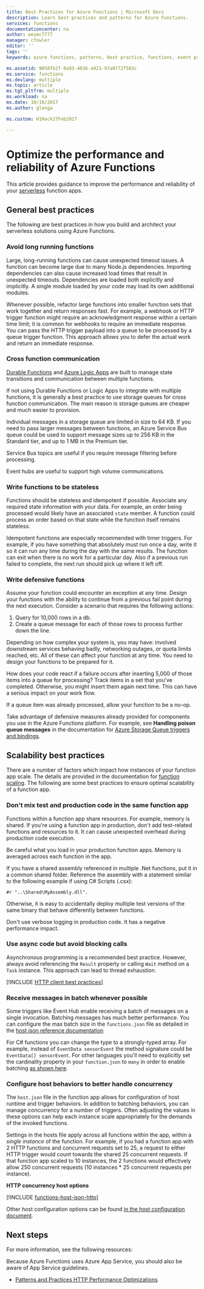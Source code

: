 ```yaml
---
title: Best Practices for Azure Functions | Microsoft Docs
description: Learn best practices and patterns for Azure Functions.
services: functions
documentationcenter: na
author: wesmc7777
manager: cfowler
editor: ''
tags: ''
keywords: azure functions, patterns, best practice, functions, event processing, webhooks, dynamic compute, serverless architecture

ms.assetid: 9058fb2f-8a93-4036-a921-97a0772f503c
ms.service: functions
ms.devlang: multiple
ms.topic: article
ms.tgt_pltfrm: multiple
ms.workload: na
ms.date: 10/16/2017
ms.author: glenga

ms.custom: H1Hack27Feb2017

---
```


# Optimize the performance and reliability of Azure Functions

This article provides guidance to improve the performance and reliability of your [serverless](https://azure.microsoft.com/overview/serverless-computing/) function apps. 

## General best practices

The following are best practices in how you build and architect your serverless solutions using Azure Functions.

### Avoid long running functions

Large, long-running functions can cause unexpected timeout issues. A function can become large due to many Node.js dependencies. Importing dependencies can also cause increased load times that result in unexpected timeouts. Dependencies are loaded both explicitly and implicitly. A single module loaded by your code may load its own additional modules.  

Whenever possible, refactor large functions into smaller function sets that work together and return responses fast. For example, a webhook or HTTP trigger function might require an acknowledgment response within a certain time limit; it is common for webhooks to require an immediate response. You can pass the HTTP trigger payload into a queue
to be processed by a queue trigger function. This approach allows you to defer the actual work and return an immediate response.


### Cross function communication

[Durable Functions](durable-functions-overview.md) and [Azure Logic Apps](../logic-apps/logic-apps-overview.md) are built to manage state transitions and communication between multiple functions.

If not using Durable Functions or Logic Apps to integrate with multiple functions, it is generally a best practice to use storage queues for cross function communication.  The main reason is storage queues are cheaper and much easier to provision. 

Individual messages in a storage queue are limited in size to 64 KB. If you need to pass larger messages between functions, an Azure Service Bus queue could be used to support message sizes up to 256 KB in the Standard tier, and up to 1 MB in the Premium tier.

Service Bus topics are useful if you require message filtering before processing.

Event hubs are useful to support high volume communications.


### Write functions to be stateless 

Functions should be stateless and idempotent if possible. Associate any required state information with your data. For example, an order being processed would likely have an associated `state` member. A function could process an order based on that state while the function itself remains stateless. 

Idempotent functions are especially recommended with timer triggers. For example, if you have something that absolutely must run once a day, write it so it can run any time during the day with the same results. The function can exit when there is no work for a particular day. Also if a previous run failed to complete, the next run should pick up where it left off.


### Write defensive functions

Assume your function could encounter an exception at any time. Design your functions with the ability to continue from a previous fail point during the next execution. Consider a scenario that requires the following actions:

1. Query for 10,000 rows in a db.
2. Create a queue message for each of those rows to process further down the line.
 
Depending on how complex your system is, you may have: involved downstream services behaving badly, networking outages, or quota limits reached, etc. All of these can affect your function at any time. You need to design your functions to be prepared for it.

How does your code react if a failure occurs after inserting 5,000 of those items into a queue for processing? Track items in a set that you’ve completed. Otherwise, you might insert them again next time. This can have a serious impact on your work flow. 

If a queue item was already processed, allow your function to be a no-op.

Take advantage of defensive measures already provided for components you use in the Azure Functions platform. For example, see **Handling poison queue messages** in the documentation for [Azure Storage Queue triggers and bindings](functions-bindings-storage-queue.md#trigger---poison-messages). 

## Scalability best practices

There are a number of factors which impact how instances of your function app scale. The details are provided in the documentation for [function scaling](functions-scale.md).  The following are some best practices to ensure optimal scalability of a function app.

### Don't mix test and production code in the same function app

Functions within a function app share resources. For example, memory is shared. If you're using a function app in production, don't add test-related functions and resources to it. It can cause unexpected overhead during production code execution.

Be careful what you load in your production function apps. Memory is averaged across each function in the app.

If you have a shared assembly referenced in multiple .Net functions, put it in a common shared folder. Reference the assembly with a statement similar to the following example if using C# Scripts (.csx): 

	#r "..\Shared\MyAssembly.dll". 

Otherwise, it is easy to accidentally deploy multiple test versions of the same binary that behave differently between functions.

Don't use verbose logging in production code. It has a negative performance impact.

### Use async code but avoid blocking calls

Asynchronous programming is a recommended best practice. However, always avoid referencing the `Result` property or calling `Wait` method on a `Task` instance. This approach can lead to thread exhaustion.

[!INCLUDE [HTTP client best practices](../../includes/functions-http-client-best-practices.md)]

### Receive messages in batch whenever possible

Some triggers like Event Hub enable receiving a batch of messages on a single invocation.  Batching messages has much better performance.  You can configure the max batch size in the `functions.json` file as detailed in the [host.json reference documentation](functions-host-json.md)

For C# functions you can change the type to a strongly-typed array.  For example, instead of `EventData sensorEvent` the method signature could be `EventData[] sensorEvent`.  For other languages you'll need to explicitly set the cardinality property in your `function.json` to `many` in order to enable batching [as shown here](https://github.com/Azure/azure-webjobs-sdk-templates/blob/df94e19484fea88fc2c68d9f032c9d18d860d5b5/Functions.Templates/Templates/EventHubTrigger-JavaScript/function.json#L10).

### Configure host behaviors to better handle concurrency

The `host.json` file in the function app allows for configuration of host runtime and trigger behaviors.  In addition to batching behaviors, you can manage concurrency for a number of triggers.  Often adjusting the values in these options can help each instance scale appropriately for the demands of the invoked functions.

Settings in the hosts file apply across all functions within the app, within a *single instance* of the function. For example, if you had a function app with 2 HTTP functions and concurrent requests set to 25, a request to either HTTP trigger would count towards the shared 25 concurrent requests.  If that function app scaled to 10 instances, the 2 functions would effectively allow 250 concurrent requests (10 instances * 25 concurrent requests per instance).

**HTTP concurrency host options**

[!INCLUDE [functions-host-json-http](../../includes/functions-host-json-http.md)]

Other host configuration options can be found [in the host configuration document](functions-host-json.md).

## Next steps
For more information, see the following resources:

Because Azure Functions uses Azure App Service, you should also be aware of  App Service guidelines.
* [Patterns and Practices HTTP Performance Optimizations](https://docs.microsoft.com/azure/architecture/antipatterns/improper-instantiation/)
